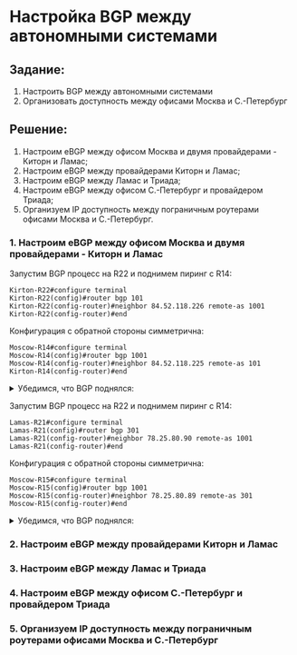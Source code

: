 # Настройка BGP между автономными системами
## Задание:
1. Настроить BGP между автономными системами
2. Организовать доступность между офисами Москва и С.-Петербург

## Решение:
1. Настроим eBGP между офисом Москва и двумя провайдерами - Киторн и Ламас;
2. Настроим eBGP между провайдерами Киторн и Ламас;
3. Настроим eBGP между Ламас и Триада;
4. Настроим eBGP между офисом С.-Петербург и провайдером Триада;
5. Организуем IP доступность между пограничным роутерами офисами Москва и С.-Петербург.

### 1. Настроим eBGP между офисом Москва и двумя провайдерами - Киторн и Ламас
Запустим BGP процесс на R22 и поднимем пиринг с R14:
```
Kirton-R22#configure terminal
Kirton-R22(config)#router bgp 101
Kirton-R22(config-router)#neighbor 84.52.118.226 remote-as 1001
Kirton-R22(config-router)#end
```
Конфигурация с обратной стороны симметрична:
```
Moscow-R14#configure terminal 
Moscow-R14(config)#router bgp 1001
Moscow-R14(config-router)#neighbor 84.52.118.225 remote-as 101
Kirton-R14(config-router)#end
```

<details>
  <summary>Убедимся, что BGP поднялся:</summary>

    Kirton-R22#show ip bgp neighbors 
    BGP neighbor is 84.52.118.226,  remote AS 1001, external link
      BGP version 4, remote router ID 10.1.99.14
      BGP state = Established, up for 00:02:01
      Last read 00:00:11, last write 00:00:11, hold time is 180, keepalive interval is 60 seconds
      Neighbor sessions:
        1 active, is not multisession capable (disabled)
      Neighbor capabilities:
        Route refresh: advertised and received(new)
        Four-octets ASN Capability: advertised and received
        Address family IPv4 Unicast: advertised and received
        Enhanced Refresh Capability: advertised and received
        Multisession Capability: 
        Stateful switchover support enabled: NO for session 1
      Message statistics:
        InQ depth is 0
        OutQ depth is 0

                             Sent       Rcvd
        Opens:                  1          1
        Notifications:          0          0
        Updates:                1          1
        Keepalives:             4          4
        Route Refresh:          0          0
        Total:                  6          6
      Default minimum time between advertisement runs is 30 seconds
      ---вывод команды опущен---
  
</details>

Запустим BGP процесс на R22 и поднимем пиринг с R14:
```
Lamas-R21#configure terminal 
Lamas-R21(config)#router bgp 301
Lamas-R21(config-router)#neighbor 78.25.80.90 remote-as 1001 
Lamas-R21(config-router)#end
```
Конфигурация с обратной стороны симметрична:
```
Moscow-R15#configure terminal
Moscow-R15(config)#router bgp 1001
Moscow-R15(config-router)#neighbor 78.25.80.89 remote-as 301
Moscow-R15(config-router)#end
```
<details>
  <summary>Убедимся, что BGP поднялся:</summary>

    Lamas-R21#show ip bgp neighbors
    BGP neighbor is 78.25.80.90,  remote AS 1001, external link
      BGP version 4, remote router ID 10.1.99.15
      BGP state = Established, up for 00:01:31
      Last read 00:00:33, last write 00:00:33, hold time is 180, keepalive interval is 60 seconds
      Neighbor sessions:
        1 active, is not multisession capable (disabled)
      Neighbor capabilities:
        Route refresh: advertised and received(new)
        Four-octets ASN Capability: advertised and received
        Address family IPv4 Unicast: advertised and received
        Enhanced Refresh Capability: advertised and received
        Multisession Capability: 
        Stateful switchover support enabled: NO for session 1
      Message statistics:
        InQ depth is 0
        OutQ depth is 0

                             Sent       Rcvd
        Opens:                  1          1
        Notifications:          0          0
        Updates:                1          1
        Keepalives:             3          3
        Route Refresh:          0          0
        Total:                  5          5
      Default minimum time between advertisement runs is 30 seconds
      ---вывод команды опущен---
  
</details>

### 2. Настроим eBGP между провайдерами Киторн и Ламас


### 3. Настроим eBGP между Ламас и Триада


### 4. Настроим eBGP между офисом С.-Петербург и провайдером Триада


### 5. Организуем IP доступность между пограничным роутерами офисами Москва и С.-Петербург

